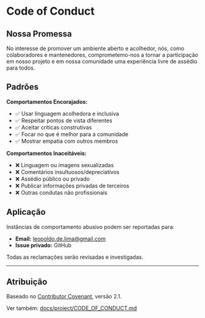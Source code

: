 <!-- SPDX-License-Identifier: MIT | (c) 2025 Leopoldo Carvalho Correia de Lima -->

# Code of Conduct

## Nossa Promessa

No interesse de promover um ambiente aberto e acolhedor, nós, como colaboradores e mantenedores, comprometemo-nos a tornar a participação em nosso projeto e em nossa comunidade uma experiência livre de assédio para todos.

## Padrões

**Comportamentos Encorajados:**
- ✅ Usar linguagem acolhedora e inclusiva
- ✅ Respeitar pontos de vista diferentes
- ✅ Aceitar críticas construtivas
- ✅ Focar no que é melhor para a comunidade
- ✅ Mostrar empatia com outros membros

**Comportamentos Inaceitáveis:**
- ❌ Linguagem ou imagens sexualizadas
- ❌ Comentários insultuosos/depreciativos
- ❌ Assédio público ou privado
- ❌ Publicar informações privadas de terceiros
- ❌ Outras condutas não profissionais

## Aplicação

Instâncias de comportamento abusivo podem ser reportadas para:
- **Email:** leopoldo.de.lima@gmail.com
- **Issue privado:** GitHub

Todas as reclamações serão revisadas e investigadas.

---

## Atribuição

Baseado no [Contributor Covenant](https://www.contributor-covenant.org/), versão 2.1.

Ver também: [docs/project/CODE_OF_CONDUCT.md](docs/project/CODE_OF_CONDUCT.md)

